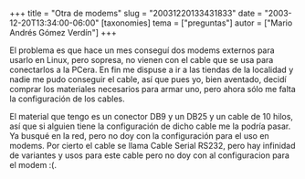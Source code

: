 +++
title = "Otra de modems"
slug = "20031220133431833"
date = "2003-12-20T13:34:00-06:00"
[taxonomies]
tema = ["preguntas"]
autor = ["Mario Andrés Gómez Verdín"]
+++

El problema es que hace un mes conseguí dos modems externos para usarlo
en Linux, pero sopresa, no vienen con el cable que se usa para
conectarlos a la PCera. En fin me dispuse a ir a las tiendas de la
localidad y nadie me pudo conseguir el cable, así que pues yo, bien
aventado, decidí comprar los materiales necesarios para armar uno, pero
ahora sólo me falta la configuración de los cables.

<!-- more -->
El material que tengo es un conector DB9 y un DB25 y un cable de 10
hilos, así que si alguien tiene la configuración de dicho cable me la
podría pasar. Ya busqué en la red, pero no doy con la configuración para
el uso en modems. Por cierto el cable se llama Cable Serial RS232, pero
hay infinidad de variantes y usos para este cable pero no doy con al
configuracion para el modem :(.

